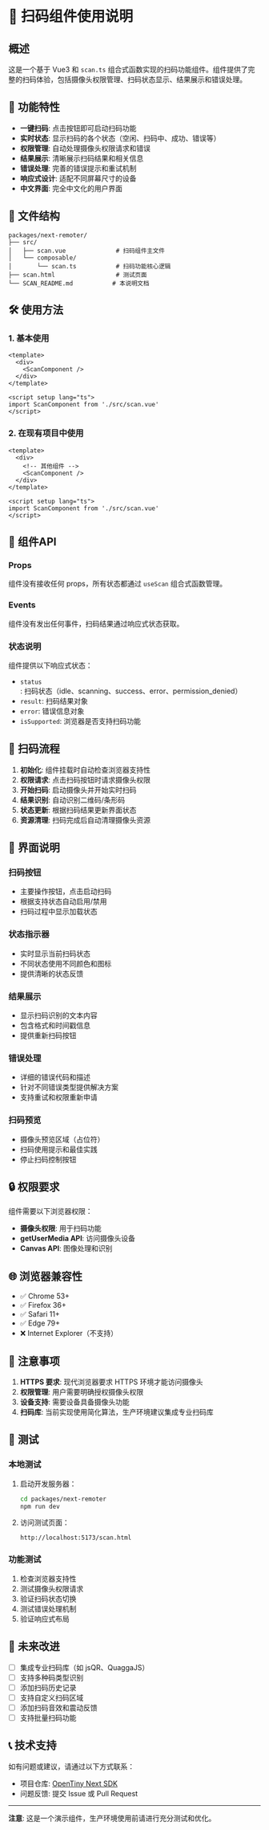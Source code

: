 # 📱 扫码组件使用说明

## 概述

这是一个基于 Vue3 和 `scan.ts` 组合式函数实现的扫码功能组件。组件提供了完整的扫码体验，包括摄像头权限管理、扫码状态显示、结果展示和错误处理。

## 🚀 功能特性

- **一键扫码**: 点击按钮即可启动扫码功能
- **实时状态**: 显示扫码的各个状态（空闲、扫码中、成功、错误等）
- **权限管理**: 自动处理摄像头权限请求和错误
- **结果展示**: 清晰展示扫码结果和相关信息
- **错误处理**: 完善的错误提示和重试机制
- **响应式设计**: 适配不同屏幕尺寸的设备
- **中文界面**: 完全中文化的用户界面

## 📁 文件结构

```
packages/next-remoter/
├── src/
│   ├── scan.vue              # 扫码组件主文件
│   └── composable/
│       └── scan.ts           # 扫码功能核心逻辑
├── scan.html                 # 测试页面
└── SCAN_README.md           # 本说明文档
```

## 🛠️ 使用方法

### 1. 基本使用

```vue
<template>
  <div>
    <ScanComponent />
  </div>
</template>

<script setup lang="ts">
import ScanComponent from './src/scan.vue'
</script>
```

### 2. 在现有项目中使用

```vue
<template>
  <div>
    <!-- 其他组件 -->
    <ScanComponent />
  </div>
</template>

<script setup lang="ts">
import ScanComponent from './src/scan.vue'
</script>
```

## 🔧 组件API

### Props

组件没有接收任何 props，所有状态都通过 `useScan` 组合式函数管理。

### Events

组件没有发出任何事件，扫码结果通过响应式状态获取。

### 状态说明

组件提供以下响应式状态：

- `status`: 扫码状态（idle、scanning、success、error、permission_denied）
- `result`: 扫码结果对象
- `error`: 错误信息对象
- `isSupported`: 浏览器是否支持扫码功能

## 📱 扫码流程

1. **初始化**: 组件挂载时自动检查浏览器支持性
2. **权限请求**: 点击扫码按钮时请求摄像头权限
3. **开始扫码**: 启动摄像头并开始实时扫码
4. **结果识别**: 自动识别二维码/条形码
5. **状态更新**: 根据扫码结果更新界面状态
6. **资源清理**: 扫码完成后自动清理摄像头资源

## 🎨 界面说明

### 扫码按钮

- 主要操作按钮，点击启动扫码
- 根据支持状态自动启用/禁用
- 扫码过程中显示加载状态

### 状态指示器

- 实时显示当前扫码状态
- 不同状态使用不同颜色和图标
- 提供清晰的状态反馈

### 结果展示

- 显示扫码识别的文本内容
- 包含格式和时间戳信息
- 提供重新扫码按钮

### 错误处理

- 详细的错误代码和描述
- 针对不同错误类型提供解决方案
- 支持重试和权限重新申请

### 扫码预览

- 摄像头预览区域（占位符）
- 扫码使用提示和最佳实践
- 停止扫码控制按钮

## 🔒 权限要求

组件需要以下浏览器权限：

- **摄像头权限**: 用于扫码功能
- **getUserMedia API**: 访问摄像头设备
- **Canvas API**: 图像处理和识别

## 🌐 浏览器兼容性

- ✅ Chrome 53+
- ✅ Firefox 36+
- ✅ Safari 11+
- ✅ Edge 79+
- ❌ Internet Explorer（不支持）

## 🚨 注意事项

1. **HTTPS 要求**: 现代浏览器要求 HTTPS 环境才能访问摄像头
2. **权限管理**: 用户需要明确授权摄像头权限
3. **设备支持**: 需要设备具备摄像头功能
4. **扫码库**: 当前实现使用简化算法，生产环境建议集成专业扫码库

## 🧪 测试

### 本地测试

1. 启动开发服务器：

   ```bash
   cd packages/next-remoter
   npm run dev
   ```

2. 访问测试页面：

   ```
   http://localhost:5173/scan.html
   ```

### 功能测试

1. 检查浏览器支持性
2. 测试摄像头权限请求
3. 验证扫码状态切换
4. 测试错误处理机制
5. 验证响应式布局

## 🔮 未来改进

- [ ] 集成专业扫码库（如 jsQR、QuaggaJS）
- [ ] 支持多种码类型识别
- [ ] 添加扫码历史记录
- [ ] 支持自定义扫码区域
- [ ] 添加扫码音效和震动反馈
- [ ] 支持批量扫码功能

## 📞 技术支持

如有问题或建议，请通过以下方式联系：

- 项目仓库: [OpenTiny Next SDK](https://github.com/opentiny/next-sdk)
- 问题反馈: 提交 Issue 或 Pull Request

---

**注意**: 这是一个演示组件，生产环境使用前请进行充分测试和优化。
